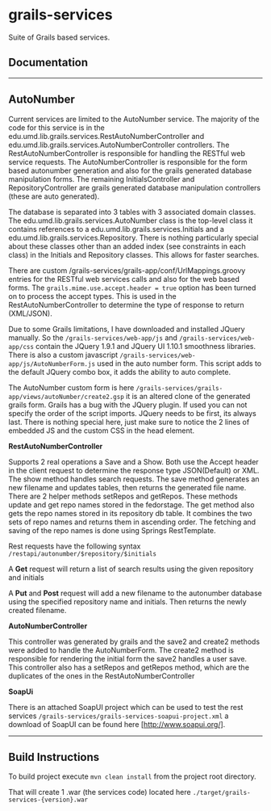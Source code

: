 grails-services
===============

Suite of Grails based services.

Documentation
-------------
---

AutoNumber
-------------
Current services are limited to the AutoNumber service. The majority of the code for this service is in the edu.umd.lib.grails.services.RestAutoNumberController and edu.umd.lib.grails.services.AutoNumberController controllers. The RestAutoNumberController is responsible for handling the RESTful web service requests. The AutoNumberController is responsible for the form based autonumber generation and also for the grails generated database manipulation forms. The remaining InitialsController and RepositoryController are grails generated database manipulation controllers (these are auto generated). 

The database is separated into 3 tables with 3 associated domain classes. The edu.umd.lib.grails.services.AutoNumber class is the top-level class it contains references to a edu.umd.lib.grails.services.Initials and a edu.umd.lib.grails.services.Repository. There is nothing particularly special about these classes other than an added index (see constraints in each class) in the Initials and Repository classes. This allows for faster searches.  

There are custom /grails-services/grails-app/conf/UrlMappings.groovy entries for the RESTful web services calls and also for the web based forms. The `grails.mime.use.accept.header = true` option has been turned on to process the accept types. This is used in the RestAutoNumberController to determine the type of response to return (XML/JSON). 

Due to some Grails limitations, I have downloaded and installed JQuery manually. So the `/grails-services/web-app/js` and `/grails-services/web-app/css` contain the JQuery 1.9.1 and JQuery UI 1.10.1 smoothness libraries. There is also a custom javascript `/grails-services/web-app/js/AutoNumberForm.js` used in the auto number form. This script adds to the default JQuery combo box, it adds the ability to auto complete. 

The AutoNumber custom form is here `/grails-services/grails-app/views/autoNumber/create2.gsp` it is an altered clone of the generated grails form. Grails has a bug with the JQuery plugin. If used you can not specify the order of the script imports. JQuery needs to be first, its always last. There is nothing special here, just make sure to notice the 2 lines of embedded JS and the custom CSS in the head element.

**RestAutoNumberController**

Supports 2 real operations a Save and a Show. Both use the Accept header in the client request to determine the response type JSON(Default) or XML. The show method handles search requests.  The save method generates an new filename and updates tables, then returns the generated file name. There are 2 helper methods setRepos and getRepos. These methods update and get repo names stored in the fedorstage. The get method also gets the repo names stored in its repository db table. It combines the two sets of repo names and returns them in ascending order. The fetching and saving of the repo names is done using Springs RestTemplate.

Rest requests have the following syntax 
`/restapi/autonumber/$repository/$initials`

A **Get** request will return a list of search results using the given repository and initials

A **Put** and **Post** request will add a new filename to the autonumber database using the specified repository name and initials. Then returns the newly created filename.


**AutoNumberController**

This controller was generated by grails and the save2 and create2 methods were added to handle the AutoNumberForm. The create2 method is responsible for rendering the initial form the save2 handles a user save. This controller also has a setRepos and getRepos method, which are the duplicates of the ones in the RestAutoNumberController 

**SoapUi**

There is an attached SoapUI project which can be used to test the rest services `/grails-services/grails-services-soapui-project.xml` a download of SoapUI can be found here [http://www.soapui.org/].

[http://www.soapui.org/]:http://www.soapui.org/
    

---
Build Instructions
-------------
To build project execute `mvn clean install` from the project root directory. 

That will create 1 .war (the services code) located here `./target/grails-services-{version}.war`